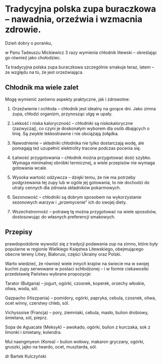 # Tradycyjna polska zupa buraczkowa – nawadnia, orzeźwia i wzmacnia zdrowie.

Dzień dobry o poranku,

w Panu Tadeuszu Mickiewicz 3 razy wymienia chłodnik litewski – określając go również jako chołodziec.

Ta tradycyjna polska zupa buraczkowa szczególnie smakuje teraz, latem – ze względu na to, że jest orzeźwiająca.

## Chłodnik ma wiele zalet

Mogę wymienić zarówno aspekty praktyczne, jak i zdrowotne:

1. Orzeźwienie i ochłoda – chłodnik jest idealny na gorące dni. Jako zimna zupa, chłodzi organizm, przynosząc ulgę w upały.

2. Lekkość i niska kaloryczność – chłodniki są niskokaloryczne (zazwyczaj), co czyni je doskonałym wyborem dla osób dbających o linię. Są zwykle lekkostrawne i nie obciążają żołądka.

3. Nawodnienie – składniki chłodnika nie tylko dostarczają wodę, ale pomagają też uzupełnić elektrolity tracone podczas pocenia się.

4. Łatwość przygotowania – chłodnik można przygotować dość szybko. Wymaga minimalnej obróbki termicznej, a wiele przepisów nie wymaga gotowania wcale.

5. Wysoka wartość odżywcza – dzięki temu, że nie ma potrzeby podgrzewania tej zupy lub w ogóle jej gotowania, to nie dochodzi do utraty cennych dla zdrowia składników pokarmowych.

6. Sezonowość – chłodniki są dobrym sposobem na wykorzystanie sezonowych warzyw i „przemycenie” ich do swojej diety.

7. Wszechstronność – potrawę tę można przygotować na wiele sposobów, dostosowując do własnych preferencji smakowych.


## Przepisy 

prawdopodobnie wywodzi się z tradycji podawania zup na zimno, które były popularne w regionie Wielkiego Księstwa Litewskiego, obejmującego obecne tereny Litwy, Białorusi, części Ukrainy oraz Polski.

Warto wiedzieć, że również wiele innych krajów na świecie ma w swojej kuchni zupy serwowane w postaci schłodzonej – i w formie ciekawostki przedstawię Państwu wybrane propozycje:

Tarator (Bułgaria) – jogurt, ogórki, czosnek, koperek, orzechy włoskie, oliwa, woda, sól.

Gazpacho (Hiszpania) – pomidory, ogórki, papryka, cebula, czosnek, oliwa, ocet winny, czerstwy chleb, sól.

Vichyssoise (Francja) – pory, ziemniaki, cebula, masło, bulion drobiowy, śmietana, sól, pieprz.

Sopa de Aguacate (Meksyk) – awokado, ogórki, bulion z kurczaka, sok z limonki i śmietany, kolendra.

Mul naengmyeon (Korea) – bulion wołowy, makaron gryczany, ogórki, gruszki, jajko na twardo, ocet, musztarda, sól.

dr Bartek Kulczyński

